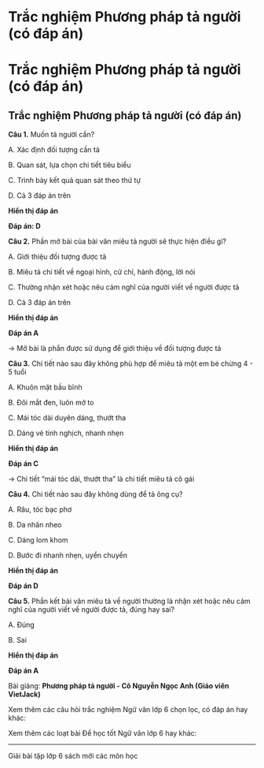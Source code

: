 # Trắc nghiệm Phương pháp tả người (có đáp án)

# Trắc nghiệm Phương pháp tả người (có đáp án)

## Trắc nghiệm Phương pháp tả người (có đáp án)

**Câu 1.** Muốn tả người cần?

A. Xác định đối tượng cần tả

B. Quan sát, lựa chọn chi tiết tiêu biểu

C. Trình bày kết quả quan sát theo thứ tự

D. Cả 3 đáp án trên

**Hiển thị đáp án**

**Đáp án: D**

**Câu 2.** Phần mở bài của bài văn miêu tả người sẽ thực hiện điều gì?

A. Giới thiệu đối tượng được tả

B. Miêu tả chi tiết về ngoại hình, cử chỉ, hành động, lời nói

C. Thường nhận xét hoặc nêu cảm nghĩ của người viết về người được tả

D. Cả 3 đáp án trên

**Hiển thị đáp án**

**Đáp án A**

→ Mở bài là phần được sử dụng để giới thiệu về đối tượng được tả

**Câu 3.** Chi tiết nào sau đây không phù hợp để miêu tả một em bé chừng 4 - 5 tuổi

A. Khuôn mặt bầu bĩnh

B. Đôi mắt đen, luôn mở to

C. Mái tóc dài duyên dáng, thướt tha

D. Dáng vẻ tinh nghịch, nhanh nhẹn

**Hiển thị đáp án**

**Đáp án C**

→ Chi tiết “mái tóc dài, thướt tha” là chi tiết miêu tả cô gái 

**Câu 4.** Chi tiết nào sau đây không dùng để tả ông cụ?

A. Râu, tóc bạc phơ

B. Da nhăn nheo

C. Dáng lom khom

D. Bước đi nhanh nhẹn, uyển chuyển

**Hiển thị đáp án**

**Đáp án D**

**Câu 5.** Phần kết bài văn miêu tả về người thường là nhận xét hoặc nêu cảm nghĩ của người viết về người được tả, đúng hay sai?

A. Đúng

B. Sai

**Hiển thị đáp án**

**Đáp án A**

Bài giảng: **Phương pháp tả người - Cô Nguyễn Ngọc Anh (Giáo viên VietJack)**

Xem thêm các câu hỏi trắc nghiệm Ngữ văn lớp 6 chọn lọc, có đáp án hay khác:

Xem thêm các loạt bài Để học tốt Ngữ văn lớp 6 hay khác:

* * *

Giải bài tập lớp 6 sách mới các môn học
